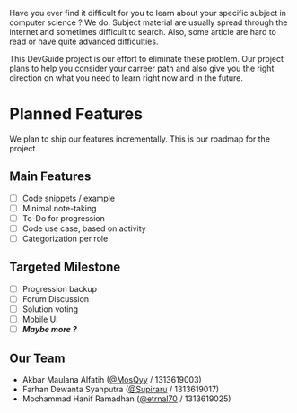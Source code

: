 Have you ever find it difficult for you to learn about your specific subject in computer science ? We do. Subject material are usually spread through the internet and sometimes difficult to search. Also, some article are hard to read or have quite advanced difficulties.  

This DevGuide project is our effort to eliminate these problem. Our project plans to help you consider your carreer path and also give you the right direction on what you need to learn right now and in the future.  

# Planned Features
We plan to ship our features incrementally. This is our roadmap for the project.  

## Main Features
- [ ] Code snippets / example
- [ ] Minimal note-taking
- [ ] To-Do for progression
- [ ] Code use case, based on activity
- [ ] Categorization per role

## Targeted Milestone
- [ ] Progression backup
- [ ] Forum Discussion
- [ ] Solution voting
- [ ] Mobile UI
- [ ] ***Maybe more ?***  

## Our Team
- Akbar Maulana Alfatih ([@MosQyy](https://www.github.com/MosQyy) / 1313619003)
- Farhan Dewanta Syahputra ([@Supiraru](https://www.github.com/Supiraru) / 1313619017)
- Mochammad Hanif Ramadhan ([@etrnal70](https://www.github.com/etrnal70) / 1313619025)
